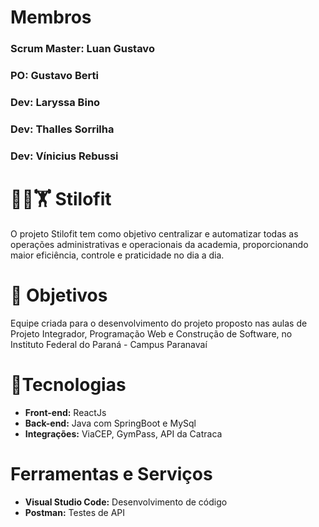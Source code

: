 # Membros

### Scrum Master: Luan Gustavo
### PO: Gustavo Berti
### Dev: Laryssa Bino
### Dev: Thalles Sorrilha
### Dev: Vínicius Rebussi

# 🏃‍➡️🏋️ Stilofit
O projeto Stilofit tem como objetivo centralizar e automatizar todas as operações administrativas e operacionais da academia, proporcionando maior eficiência, controle e praticidade no dia a dia.

# 🔎 Objetivos
Equipe criada para o desenvolvimento do projeto proposto nas aulas de Projeto Integrador, Programação Web e Construção de Software, no Instituto Federal do Paraná - Campus Paranavaí

# 📱Tecnologias
* **Front-end:** ReactJs
* **Back-end:** Java com SpringBoot e MySql
* **Integrações:** ViaCEP, GymPass, API da Catraca

# Ferramentas e Serviços
* **Visual Studio Code:** Desenvolvimento de código
* **Postman:** Testes de API
